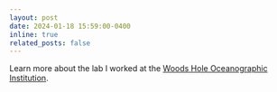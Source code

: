 ```yaml
---
layout: post
date: 2024-01-18 15:59:00-0400
inline: true
related_posts: false
---
```


Learn more about the lab I worked at the
[Woods Hole Oceanographic Institution](https://www2.whoi.edu/staff/mlong/).